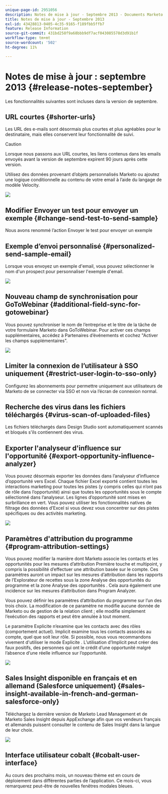 ```yaml
---
unique-page-id: 2951056
description: Notes de mise à jour - Septembre 2013 - Documents Marketo - Documentation du produit
title: Notes de mise à jour - Septembre 2013
exl-id: 43428813-0405-4c35-9165-f189fbb5ffb7
feature: Release Information
source-git-commit: 431bd258f9a68bbb9df7acf043085578d3d91b1f
workflow-type: tm+mt
source-wordcount: '502'
ht-degree: 11%

---
```


# Notes de mise à jour : septembre 2013 {#release-notes-september}

Les fonctionnalités suivantes sont incluses dans la version de septembre.

## URL courtes {#shorter-urls}

Les URL des e-mails sont désormais plus courtes et plus agréables pour le destinataire, mais elles conservent leur fonctionnalité de suivi.

>[!CAUTION]
>
>Lorsque nous passons aux URL courtes, les liens contenus dans les emails envoyés avant la version de septembre expirent 90 jours après cette version.

Utilisez des données provenant d’objets personnalisés Marketo ou ajoutez une logique conditionnelle au contenu de votre email à l’aide du langage de modèle Velocity.

![](assets/image2014-9-22-17-3a10-3a56.png)

## Modifier Envoyer un test pour envoyer un exemple {#change-send-test-to-send-sample}

Nous avons renommé l’action Envoyer le test pour envoyer un exemple

## Exemple d’envoi personnalisé {#personalized-send-sample-email}

Lorsque vous envoyez un exemple d&#39;email, vous pouvez sélectionner le nom d&#39;un prospect pour personnaliser l&#39;exemple d&#39;email.

![](assets/image2014-9-22-17-3a11-3a22.png)

## Nouveau champ de synchronisation pour GoToWebinar {#additional-field-sync-for-gotowebinar}

Vous pouvez synchroniser le nom de l’entreprise et le titre de la tâche de votre formulaire Marketo dans GoToWebinar. Pour activer ces champs supplémentaires, accédez à Partenaires d’événements et cochez &quot;Activer les champs supplémentaires&quot;.

![](assets/image2014-9-22-17-3a11-3a53.png)

## Limiter la connexion de l’utilisateur à SSO uniquement {#restrict-user-login-to-sso-only}

Configurez les abonnements pour permettre uniquement aux utilisateurs de Marketo de se connecter via SSO et non via l’écran de connexion normal.

## Recherche des virus dans les fichiers téléchargés {#virus-scan-of-uploaded-files}

Les fichiers téléchargés dans Design Studio sont automatiquement scannés et bloqués s&#39;ils contiennent des virus.

## Exporter l&#39;analyseur d&#39;influence sur l&#39;opportunité {#export-opportunity-influence-analyzer}

Vous pouvez désormais exporter les données dans l’analyseur d’influence d’opportunité vers Excel. Chaque fichier Excel exporté contient toutes les interactions marketing pour toutes les pistes (y compris celles qui n’ont pas de rôle dans l’opportunité) ainsi que toutes les opportunités sous le compte sélectionné dans l’analyseur. Les lignes d’opportunité sont mises en surbrillance en vert. Vous pouvez utiliser les fonctionnalités natives de filtrage des données d’Excel si vous devez vous concentrer sur des pistes spécifiques ou des activités marketing.

![](assets/image2014-9-22-17-3a12-3a23.png)

## Paramètres d&#39;attribution du programme {#program-attribution-settings}

Vous pouvez modifier la manière dont Marketo associe les contacts et les opportunités pour les mesures d’attribution Première touche et multipoint, y compris la possibilité d’effectuer une attribution basée sur le compte. Ces paramètres auront un impact sur les mesures d’attribution dans les rapports de l’Explorateur de recettes sous la zone Analyse des opportunités du programme et la zone Analyse des opportunités . Cela aura également une incidence sur les mesures d’attribution dans Program Analyzer.

Vous pouvez définir les paramètres d’attribution du programme sur l’un des trois choix. La modification de ce paramètre ne modifie aucune donnée de Marketo ou de gestion de la relation client ; elle modifie simplement l’exécution des rapports et peut être annulée à tout moment.

Le paramètre Explicite n’examine que les contacts avec des rôles (comportement actuel). Implicit examine tous les contacts associés au compte, quel que soit leur rôle. Si possible, nous vous recommandons vivement d&#39;utiliser le mode Explicite . L’utilisation d’Implicit peut créer des faux positifs, des personnes qui ont le crédit d’une opportunité malgré l’absence d’une réelle influence sur l’opportunité.

![](assets/image2014-9-22-17-3a12-3a43.png)

## Sales Insight disponible en français et en allemand (Salesforce uniquement) {#sales-insight-available-in-french-and-german-salesforce-only}

Téléchargez la dernière version de Marketo Lead Management et de Marketo Sales Insight depuis AppExchange afin que vos vendeurs français et allemands puissent consulter le contenu de Sales Insight dans la langue de leur choix.

![](assets/image2014-9-22-17-3a13-3a12.png)

## Interface utilisateur cobalt {#cobalt-user-interface}

Au cours des prochains mois, un nouveau thème est en cours de déploiement dans différentes parties de l’application. Ce mois-ci, vous remarquerez peut-être de nouvelles fenêtres modales bleues.
